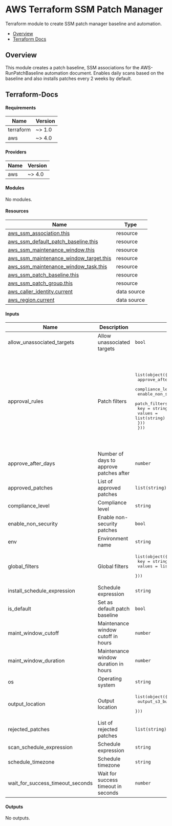 # AWS Terraform SSM Patch Manager

Terraform module to create SSM patch manager baseline and automation.

- [Overview](#overview)
- [Terraform Docs](#terraform-docs)

## Overview

This module creates a patch baseline, SSM associations for the AWS-RunPatchBaseline automation document. Enables daily scans based on the baseline and also installs patches every 2 weeks by default.

## Terraform-Docs

<!-- BEGIN_TF_DOCS -->
#### Requirements

| Name | Version |
|------|---------|
| terraform | ~> 1.0 |
| aws | ~> 4.0 |

#### Providers

| Name | Version |
|------|---------|
| aws | ~> 4.0 |

#### Modules

No modules.

#### Resources

| Name | Type |
|------|------|
| [aws_ssm_association.this](https://registry.terraform.io/providers/hashicorp/aws/latest/docs/resources/ssm_association) | resource |
| [aws_ssm_default_patch_baseline.this](https://registry.terraform.io/providers/hashicorp/aws/latest/docs/resources/ssm_default_patch_baseline) | resource |
| [aws_ssm_maintenance_window.this](https://registry.terraform.io/providers/hashicorp/aws/latest/docs/resources/ssm_maintenance_window) | resource |
| [aws_ssm_maintenance_window_target.this](https://registry.terraform.io/providers/hashicorp/aws/latest/docs/resources/ssm_maintenance_window_target) | resource |
| [aws_ssm_maintenance_window_task.this](https://registry.terraform.io/providers/hashicorp/aws/latest/docs/resources/ssm_maintenance_window_task) | resource |
| [aws_ssm_patch_baseline.this](https://registry.terraform.io/providers/hashicorp/aws/latest/docs/resources/ssm_patch_baseline) | resource |
| [aws_ssm_patch_group.this](https://registry.terraform.io/providers/hashicorp/aws/latest/docs/resources/ssm_patch_group) | resource |
| [aws_caller_identity.current](https://registry.terraform.io/providers/hashicorp/aws/latest/docs/data-sources/caller_identity) | data source |
| [aws_region.current](https://registry.terraform.io/providers/hashicorp/aws/latest/docs/data-sources/region) | data source |

#### Inputs

| Name | Description | Type | Default | Required |
|------|-------------|------|---------|:--------:|
| allow_unassociated_targets | Allow unassociated targets | `bool` | `true` | no |
| approval_rules | Patch filters | <pre>list(object({<br>    approve_after_days  = number<br>    compliance_level    = string<br>    enable_non_security = bool<br>    patch_filters = list(object({<br>      key    = string<br>      values = list(string)<br>    }))<br>  }))</pre> | <pre>[<br>  {<br>    "approve_after_days": 7,<br>    "compliance_level": "HIGH",<br>    "enable_non_security": true,<br>    "patch_filters": [<br>      {<br>        "key": "CLASSIFICATION",<br>        "values": [<br>          "*"<br>        ]<br>      }<br>    ]<br>  }<br>]</pre> | no |
| approve_after_days | Number of days to approve patches after | `number` | `7` | no |
| approved_patches | List of approved patches | `list(string)` | `null` | no |
| compliance_level | Compliance level | `string` | `"CRITICAL"` | no |
| enable_non_security | Enable non-security patches | `bool` | `true` | no |
| env | Environment name | `string` | `"dev"` | no |
| global_filters | Global filters | <pre>list(object({<br>    key    = string<br>    values = list(string)<br>  }))</pre> | `[]` | no |
| install_schedule_expression | Schedule expression | `string` | `"cron(0 0 ? * THU#2 *)"` | no |
| is_default | Set as default patch baseline | `bool` | `true` | no |
| maint_window_cutoff | Maintenance window cutoff in hours | `number` | `1` | no |
| maint_window_duration | Maintenance window duration in hours | `number` | `6` | no |
| os | Operating system | `string` | `"REDHAT_ENTERPRISE_LINUX"` | no |
| output_location | Output location | <pre>list(object({<br>    output_s3_bucket_name = string<br>  }))</pre> | `[]` | no |
| rejected_patches | List of rejected patches | `list(string)` | `null` | no |
| scan_schedule_expression | Schedule expression | `string` | `"cron(15 23 ? * * *)"` | no |
| schedule_timezone | Schedule timezone | `string` | `"GB"` | no |
| wait_for_success_timeout_seconds | Wait for success timeout in seconds | `number` | `3600` | no |

#### Outputs

No outputs.
<!-- END_TF_DOCS -->
